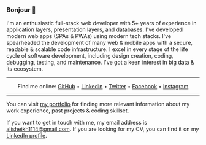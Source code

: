 <h3>Bonjour 👋</h3>

<p>I'm an enthusiastic full-stack web developer with 5+ years of experience in application layers, presentation layers, and databases. I've developed modern web apps (SPAs & PWAs) using modern tech stacks. I've spearheaded the development of many web & mobile apps with a secure, readable & scalable code infrastructure. I excel in every stage of the life cycle of software development, including design creation, coding, debugging, testing, and maintenance. I've got a keen interest in big data & its ecosystem.</p>

<hr />
<p align="center">
  Find me online:
  <a href="https://github.com/thetruefuss">GitHub</a> &bull;
  <a href="https://www.linkedin.com/in/iamalisaleh">LinkedIn</a> &bull;
  <a href="https://twitter.com/iamalisaleh">Twitter</a> &bull;
  <a href="https://www.facebook.com/iamalisaleh">Facebook</a> &bull;
  <a href="https://www.instagram.com/iamalisaleh">Instagram</a>
</p>
<hr />

<p>You can visit <a href="https://thetruefuss.github.io/portfolio">my portfolio</a> for finding more relevant information about my work experience, past projects & coding skillset.</p>

<p>If you want to get in touch with me, my email address is <a href="mailto:alisheikh1114@gmail.com">alisheikh1114@gmail.com</a>. If you are looking for my CV, you can find it on my <a href="https://www.linkedin.com/in/iamalisaleh">LinkedIn profile</a>.</p>
